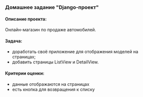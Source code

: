 ### Домашнее задание "Django-проект"

#### Описание проекта:
Онлайн-магазин по продаже автомобилей.

#### Задача:
- доработать своё приложение для отображения моделей на страницах;
- добавить страницы ListView и DetailView.

#### Критерии оценки:
- данные отображаются на страницах
- есть кнопка для возвращения к списку
